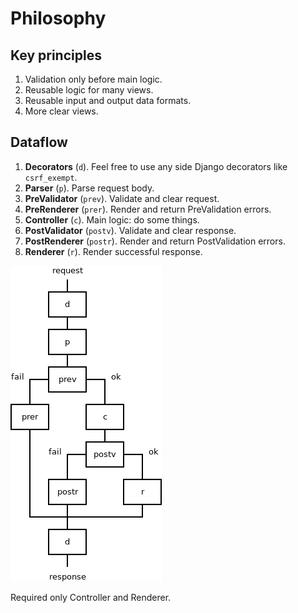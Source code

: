 # Philosophy


## Key principles

1. Validation only before main logic.
2. Reusable logic for many views.
3. Reusable input and output data formats.
4. More clear views.


## Dataflow

1. **Decorators** (`d`). Feel free to use any side Django decorators like `csrf_exempt`.
2. **Parser** (`p`). Parse request body.
3. **PreValidator** (`prev`). Validate and clear request.
4. **PreRenderer** (`prer`). Render and return PreValidation errors.
5. **Controller** (`c`). Main logic: do some things.
6. **PostValidator** (`postv`). Validate and clear response.
7. **PostRenderer** (`postr`). Render and return PostValidation errors.
8. **Renderer** (`r`). Render successful response.

![Scheme](imgs/scheme.png)

Required only Controller and Renderer.
